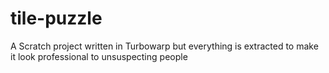 # tile-puzzle
A Scratch project written in Turbowarp but everything is extracted to make it look professional to unsuspecting people
